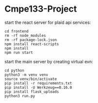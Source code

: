 # Cmpe133-Project

start the react server for plaid api services:
```
cd frontend
rm -rf node_modules
rm -rf package-lock.json
npm install react-scripts
npm install
npm run start
```
start the main server by creating virtual evn:
```
cd python
python3 -m venv venv
source venv/bin/activate
pip install -r requirements.txt
pip install -U Werkzeug==0.16.0
pip install flask_uploads
python3 run.py
```
